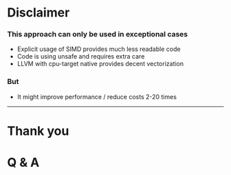 # Disclaimer

### This approach can only be used in exceptional cases

- Explicit usage of SIMD provides much less readable code
- Code is using unsafe and requires extra care
- LLVM with cpu-target native provides decent vectorization

### But

- It might improve performance / reduce costs 2-20 times

---

# Thank you

# Q & A

